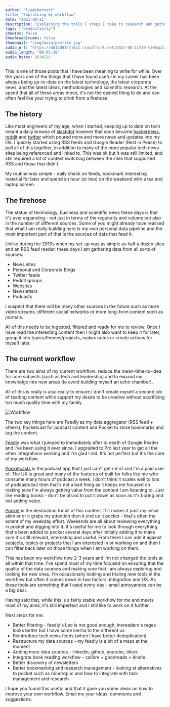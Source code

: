 ```yaml
---
author: "liamjbennett"
title: "Explaining my workflow"
date: "2021-08-21"
description: "Explaining the tools I steps I take to research and gather information"
tags: ["productivity"]
ShowToc: false
ShowBreadCrumbs: false
thumbnail: "/img/main/profile.jpg"
audio_url: "https://dd1bd01h7j6z1.cloudfront.net/2021-08-21%20-%20Explaining%20my%20workflow.m4a"
audio_length: "00:05:38"
audio_bytes: 9634216
---
```


This is one of those posts that I have been meaning to write for while. Over the years one of the things that I have found useful in my career has been always being up-to-date on the latest technology, the latest corporate news, and the latest ideas, methodologies and scientific research. At the speed that all of these areas move, it's not the easiest thing to do and can often feel like your trying to drink from a firehose.

## The history

Like most engineers of my age, when I started, keeping up to date on tech meant a daily browse of [slashdot](https://slashdot.org/) however that soon became [hackernews](https://news.ycombinator.com/), [reddit](https://www.reddit.com/) and [twitter](http://twitter.com/) which poured more and more news and updates into my life. I quickly started using RSS feeds and Google Reader (Rest in Peace) to pull all of this together, in addition to many of the more popular tech news sites being referenced and linked to. This was ok but it was still limited, and still required a lot of context switching between the sites that supported RSS and those that didn't.

My routine was simple - daily check on feeds, bookmark interesting material for later and spend an hour (or two) on the weekend with a tea and laptop screen.

## The firehose

The status of technology, business and scientific news these days is that it's ever expanding - not just in terms of the regularity and volume but also in the number of different sources. Some of you might already have realised that what I am really building here is my own personal data pipeline and the most important part of that is the sources of data that feed it.

Unlike during the 2010s when my set-up was as simple as half a dozen sites and an RSS feed reader, these days I am gathering data from all sorts of sources:

* News sites
* Personal and Corporate Blogs
* Twitter feeds
* Reddit groups
* Websites
* Newsletters
* Podcasts

I suspect that there will be many other sources in the future such as more video streams, different social networks or more long-form content such as journals.

All of this needs to be ingested, filtered and ready for me to review. Once I have read the interesting content then I might also want to keep it for later, group it into topics/themes/projects, makes notes or create actions for myself later. 

## The current workflow

There are two aims of my current workflow: reduce the mean-time-to-idea for core subjects (such as tech and leadership) and to expand my knowledge into new areas (to avoid building myself an echo chamber). 

All of this is really is also really to ensure I don't create myself a second job of reading content while support my desire to be creative without sacrificing too much quality time with my family.

![Workflow](/img/2021/workflow.png)

The two key things here are Feedly as my data aggregator (RSS feed + others), Pocketcast for podcast content and Pocket to store bookmarks and tag the content.

[Feedly](http://feedly.com/) was what I jumped to immediately after to death of Google Reader and I've been using it ever since. I upgraded to Pro last year to get all the other integrations working and I'm glad I did. It's not perfect but it's the core of my workflow.

[Pocketcasts](https://www.pocketcasts.com/) is the podcast app that I just can't get rid of and I'm a paid user of. The UX is great and many of the features of built for folks like me who consume many hours of podcast a week. I don't think it scales well to lots of podcasts but then that's not a bad thing as it keeps me focused on making sure I'm always getting value from the content I am listening to. Just like reading books - don't be afraid to put it down as soon as it's boring and not adding value.

[Pocket](https://getpocket.com/) is the destination for all of this content. If it makes it past my initial skim or or it grabs my attention then it end up it pocket - that's often the extent of my weekday effort. Weekends are all about reviewing everything in pocket and digging into it. It's useful for me to look through everything that's been added to pocket several days after initially adding it to make sure it's still relevant, interesting and useful. From there I can add it against subjects, topics or projects that I am interested in or working on and then I can filter back later on those things when I am working on them.

This has been my workflow now 2-3 years and I'm not changed the tools at all within that time. I've spend most of my time focused on ensuring that the quality of the data sources and making sure that I am always exploring and looking for new ones. I'm occasionally looking and trialing new tools in the workflow but often it comes down to two factors: integration and UX. As these tools are something that I used every day - small annoyances can be a big deal.

Having said that, while this is a fairly stable workflow for me and meets most of my aims, it's still imperfect and I still like to work on it further.

Next steps for me:

* Better filtering - feedly's Leo is not good enough, inoreaders's regex looks better but I have some inertia to the different ux
* Reintroduce tech news feeds (when I have better deduplication)
* Restructure my data sources - my feedly is a bit of a mess at the moment
* Adding more data sources - linkedin, github, youtube, tiktok
* Integrate book reading workflow - calibre + goodreads + kindle
* Better discovery of newsletters
* Better bookmarking and research management - looking at alternatives to pocket such as raindrop.io and how to integrate with task management and research

I hope you found this useful and that it gave you some ideas on how to improve your own workflow. Email me your ideas, comments and suggestions.
